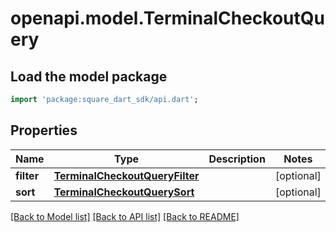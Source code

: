 # openapi.model.TerminalCheckoutQuery

## Load the model package
```dart
import 'package:square_dart_sdk/api.dart';
```

## Properties
Name | Type | Description | Notes
------------ | ------------- | ------------- | -------------
**filter** | [**TerminalCheckoutQueryFilter**](TerminalCheckoutQueryFilter.md) |  | [optional] 
**sort** | [**TerminalCheckoutQuerySort**](TerminalCheckoutQuerySort.md) |  | [optional] 

[[Back to Model list]](../README.md#documentation-for-models) [[Back to API list]](../README.md#documentation-for-api-endpoints) [[Back to README]](../README.md)


